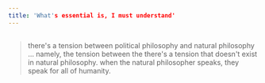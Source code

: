 ```yaml
---
title: 'What's essential is, I must understand'
---
```


## 
> there's a tension between political philosophy and natural philosophy ... namely, the tension between the there's a tension that doesn't exist in natural philosophy. when the natural philosopher speaks, they speak for all of humanity.
